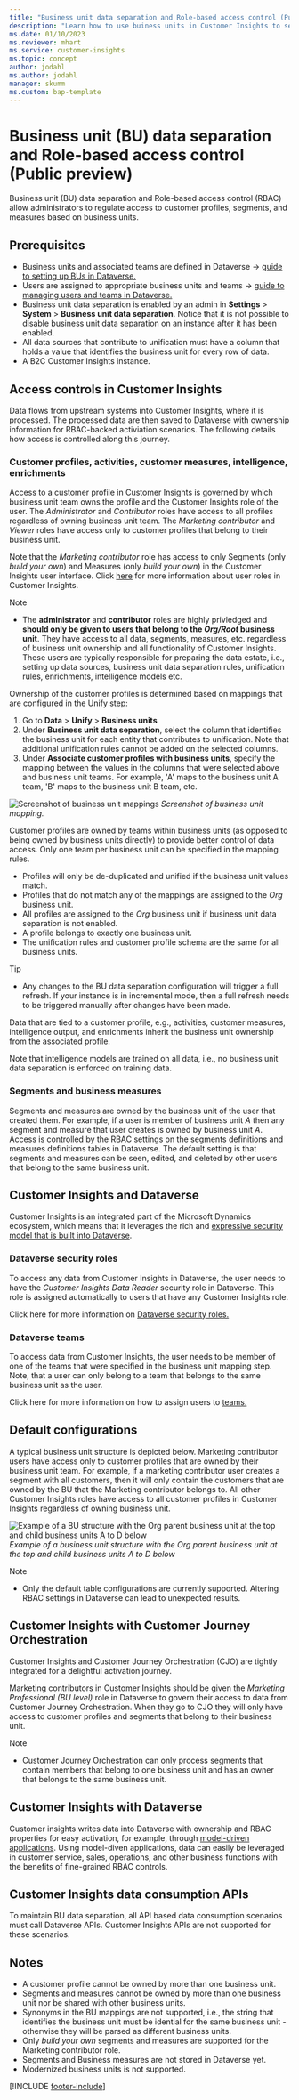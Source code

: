 ```yaml
---
title: "Business unit data separation and Role-based access control (Public preview)"
description: "Learn how to use buiness units in Customer Insights to separate data."
ms.date: 01/10/2023
ms.reviewer: mhart
ms.service: customer-insights
ms.topic: concept
author: jodahl
ms.author: jodahl
manager: skumm
ms.custom: bap-template
---
```


# Business unit (BU) data separation and Role-based access control (Public preview)
Business unit (BU) data separation and Role-based access control (RBAC) allow administrators to regulate access to customer profiles, segments, and measures based on business units. 

## Prerequisites
* Business units and associated teams are defined in Dataverse -> [guide to setting up BUs in Dataverse.](https://learn.microsoft.com/en-us/power-platform/admin/create-edit-business-units) 
* Users are assigned to appropriate business units and teams -> [guide to managing users and teams in Dataverse.](https://learn.microsoft.com/en-us/power-platform/admin/users-settings)
* Business unit data separation is enabled by an admin in **Settings** > **System** > **Business unit data separation**. Notice that it is not possible to disable business unit data separation on an instance after it has been enabled. 
* All data sources that contribute to unification must have a column that holds a value that identifies the business unit for every row of data. 
* A B2C Customer Insights instance.

## Access controls in Customer Insights
Data flows from upstream systems into Customer Insights, where it is processed. The processed data are then saved to Dataverse with ownership information for RBAC-backed activiation scenarios. The following details how access is controlled along this journey.

### Customer profiles, activities, customer measures, intelligence, enrichments
Access to a customer profile in Customer Insights is governed by which business unit team owns the profile and the Customer Insights role of the user. The *Administrator* and *Contributor* roles have access to all profiles regardless of owning business unit team. The *Marketing contributor* and *Viewer* roles have access only to customer profiles that belong to their business unit.

Note that the *Marketing contributor* role has access to only Segments (only *build your own*) and Measures (only *build your own*) in the Customer Insights user interface. Click [here](https://learn.microsoft.com/en-us/dynamics365/customer-insights/permissions) for more information about user roles in Customer Insights.

> [!NOTE]
   > * The **administrator** and **contributor** roles are highly privledged and **should only be given to users that belong to the *Org/Root* business unit**. They have access to all data, segments, measures, etc. regardless of business unit ownership and all functionality of Customer Insights. These users are typically responsible for preparing the data estate, i.e., setting up data sources, business unit data separation rules, unification rules, enrichments, intelligence models etc.

Ownership of the customer profiles is determined based on mappings that are configured in the Unify step:

1. Go to **Data** > **Unify** > **Business units**
2. Under **Business unit data separation**, select the column that identifies the business unit for each entity that contributes to unification. Note that additional unification rules cannot be added on the selected columns.
3. Under **Associate customer profiles with business units**, specify the mapping between the values in the columns that were selected above and business unit teams. For example, 'A' maps to the business unit A team, 'B' maps to the business unit B team, etc. 

![Screenshot of business unit mappings](media/BU_mappings.png)
*Screenshot of business unit mapping.*

Customer profiles are owned by teams within business units (as opposed to being owned by business units directly) to provide better control of data access. Only one team per business unit can be specified in the mapping rules. 

* Profiles will only be de-duplicated and unified if the business unit values match. 
* Profiles that do not match any of the mappings are assigned to the *Org* business unit.
* All profiles are assigned to the *Org* business unit if business unit data separation is not enabled.
* A profile belongs to exactly one business unit.
* The unification rules and customer profile schema are the same for all business units.

 > [!TIP]
   > * Any changes to the BU data separation configuration will trigger a full refresh. If your instance is in incremental mode, then a full refresh needs to be triggered manually after changes have been made.
   
Data that are tied to a customer profile, e.g., activities, customer measures, intelligence output, and enrichments inherit the business unit ownership from the associated profile. 

Note that intelligence models are trained on all data, i.e., no business unit data separation is enforced on training data. 
  
### Segments and business measures
Segments and measures are owned by the business unit of the user that created them. For example, if a user is member of business unit *A* then any segment and measure that user creates is owned by business unit *A*. Access is controlled by the RBAC settings on the segments definitions and measures definitions tables in Dataverse. The default setting is that segments and measures can be seen, edited, and deleted by other users that belong to the same business unit.

## Customer Insights and Dataverse
Customer Insights is an integrated part of the Microsoft Dynamics ecosystem, which means that it leverages the rich and [expressive security model that is built into Dataverse](https://learn.microsoft.com/en-us/power-platform/admin/wp-security-cds). 

### Dataverse security roles
To access any data from Customer Insights in Dataverse, the user needs to have the *Customer Insights Data Reader* security role in Dataverse. This role is assigned automatically to users that have any Customer Insights role. 

Click here for more information on [Dataverse security roles.](https://learn.microsoft.com/en-us/power-platform/admin/database-security)

### Dataverse teams
To access data from Customer Insights, the user needs to be member of one of the teams that were specified in the business unit mapping step. Note, that a user can only belong to a team that belongs to the same business unit as the user.

Click here for more information on how to assign users to [teams.](https://learn.microsoft.com/en-us/power-platform/admin/wp-security-cds#teams-including-group-teams)

## Default configurations
A typical business unit structure is depicted below. Marketing contributor users have access only to customer profiles that are owned by their business unit team. For example, if a marketing contributor user creates a segment with all customers, then it will only contain the customers that are owned by the BU that the Marketing contributor belongs to. All other Customer Insights roles have access to all customer profiles in Customer Insights regardless of owning business unit.


![Example of a BU structure with the Org parent business unit at the top and child business units A to D below](media/BU_structure_example.png)
*Example of a business unit structure with the Org parent business unit at the top and child business units A to D below*

 > [!NOTE]
   > * Only the default table configurations are currently supported. Altering RBAC settings in Dataverse can lead to unexpected results.
 

## Customer Insights with Customer Journey Orchestration
Customer Insights and Customer Journey Orchestration (CJO) are tightly integrated for a delightful activation journey. 

Marketing contributors in Customer Insights should be given the *Marketing Professional (BU level)* role in Dataverse to govern their access to data from Customer Journey Orchestration. When they go to CJO they will only have access to customer profiles and segments that belong to their business unit.

 > [!NOTE]
   > * Customer Journey Orchestration can only process segments that contain members that belong to one business unit and has an owner that belongs to the same business unit.

## Customer Insights with Dataverse
Customer insights writes data into Dataverse with ownership and RBAC properties for easy activation, for example, through [model-driven applications](https://learn.microsoft.com/en-us/power-apps/maker/model-driven-apps/model-driven-app-overview). Using model-diven applications, data can easily be leveraged in customer service, sales, operations, and other business functions with the benefits of fine-grained RBAC controls.

## Customer Insights data consumption APIs
To maintain BU data separation, all API based data consumption scenarios must call Dataverse APIs. Customer Insights APIs are not supported for these scenarios.

## Notes

* A customer profile cannot be owned by more than one business unit. 
* Segments and measures cannot be owned by more than one business unit nor be shared with other business units.
* Synonyms in the BU mappings are not supported, i.e., the string that identifies the business unit must be idential for the same business unit - otherwise they will be parsed as different business units.
* Only *build your own* segments and measures are supported for the Marketing contributor role.
* Segments and Business measures are not stored in Dataverse yet.
* Modernized business units is not supported.


[!INCLUDE [footer-include](includes/footer-banner.md)]

